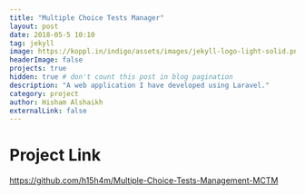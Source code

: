 ```yaml
---
title: "Multiple Choice Tests Manager"
layout: post
date: 2018-05-5 10:10
tag: jekyll
image: https://koppl.in/indigo/assets/images/jekyll-logo-light-solid.png
headerImage: false
projects: true
hidden: true # don't count this post in blog pagination
description: "A web application I have developed using Laravel."
category: project
author: Hisham Alshaikh
externalLink: false
---
```





# Project Link

https://github.com/h15h4m/Multiple-Choice-Tests-Management-MCTM